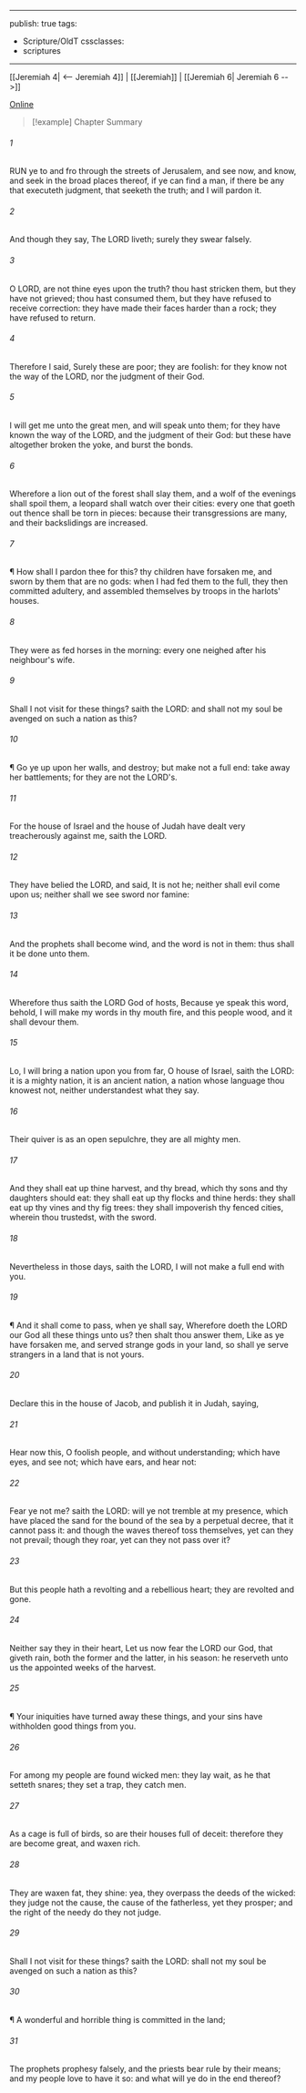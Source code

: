 

---
publish: true
tags:
  - Scripture/OldT
cssclasses:
  - scriptures
---
[[Jeremiah 4| <-- Jeremiah 4]] | [[Jeremiah]] | [[Jeremiah 6| Jeremiah 6 -->]]

[Online](https://churchofjesuschrist.org/study/scriptures/ot/jer/5?lang=eng)

>[!example] Chapter Summary
>
###### 1
RUN ye to and fro through the streets of Jerusalem, and see now, and know, and seek in the broad places thereof, if ye can find a man, if there be any that executeth judgment, that seeketh the truth; and I will pardon it.
###### 2
And though they say, The LORD liveth; surely they swear falsely.
###### 3
O LORD, are not thine eyes upon the truth?  thou hast stricken them, but they have not grieved; thou hast consumed them, but they have refused to receive correction: they have made their faces harder than a rock; they have refused to return.
###### 4
Therefore I said, Surely these are poor; they are foolish: for they know not the way of the LORD, nor the judgment of their God.
###### 5
I will get me unto the great men, and will speak unto them; for they have known the way of the LORD, and the judgment of their God: but these have altogether broken the yoke, and burst the bonds.
###### 6
Wherefore a lion out of the forest shall slay them, and a wolf of the evenings shall spoil them, a leopard shall watch over their cities: every one that goeth out thence shall be torn in pieces: because their transgressions are many, and their backslidings are increased.
###### 7
¶ How shall I pardon thee for this?  thy children have forsaken me, and sworn by them that are no gods: when I had fed them to the full, they then committed adultery, and assembled themselves by troops in the harlots' houses.
###### 8
They were as fed horses in the morning: every one neighed after his neighbour's wife.
###### 9
Shall I not visit for these things?  saith the LORD: and shall not my soul be avenged on such a nation as this?
###### 10
¶ Go ye up upon her walls, and destroy; but make not a full end: take away her battlements; for they are not the LORD's.
###### 11
For the house of Israel and the house of Judah have dealt very treacherously against me, saith the LORD.
###### 12
They have belied the LORD, and said, It is not he; neither shall evil come upon us; neither shall we see sword nor famine:
###### 13
And the prophets shall become wind, and the word is not in them: thus shall it be done unto them.
###### 14
Wherefore thus saith the LORD God of hosts, Because ye speak this word, behold, I will make my words in thy mouth fire, and this people wood, and it shall devour them.
###### 15
Lo, I will bring a nation upon you from far, O house of Israel, saith the LORD: it is a mighty nation, it is an ancient nation, a nation whose language thou knowest not, neither understandest what they say.
###### 16
Their quiver is as an open sepulchre, they are all mighty men.
###### 17
And they shall eat up thine harvest, and thy bread, which thy sons and thy daughters should eat: they shall eat up thy flocks and thine herds: they shall eat up thy vines and thy fig trees: they shall impoverish thy fenced cities, wherein thou trustedst, with the sword.
###### 18
Nevertheless in those days, saith the LORD, I will not make a full end with you.
###### 19
¶ And it shall come to pass, when ye shall say, Wherefore doeth the LORD our God all these things unto us?  then shalt thou answer them, Like as ye have forsaken me, and served strange gods in your land, so shall ye serve strangers in a land that is not yours.
###### 20
Declare this in the house of Jacob, and publish it in Judah, saying,
###### 21
Hear now this, O foolish people, and without understanding; which have eyes, and see not; which have ears, and hear not:
###### 22
Fear ye not me?  saith the LORD: will ye not tremble at my presence, which have placed the sand for the bound of the sea by a perpetual decree, that it cannot pass it: and though the waves thereof toss themselves, yet can they not prevail; though they roar, yet can they not pass over it?
###### 23
But this people hath a revolting and a rebellious heart; they are revolted and gone.
###### 24
Neither say they in their heart, Let us now fear the LORD our God, that giveth rain, both the former and the latter, in his season: he reserveth unto us the appointed weeks of the harvest.
###### 25
¶ Your iniquities have turned away these things, and your sins have withholden good things from you.
###### 26
For among my people are found wicked men: they lay wait, as he that setteth snares; they set a trap, they catch men.
###### 27
As a cage is full of birds, so are their houses full of deceit: therefore they are become great, and waxen rich.
###### 28
They are waxen fat, they shine: yea, they overpass the deeds of the wicked: they judge not the cause, the cause of the fatherless, yet they prosper; and the right of the needy do they not judge.
###### 29
Shall I not visit for these things?  saith the LORD: shall not my soul be avenged on such a nation as this?
###### 30
¶ A wonderful and horrible thing is committed in the land;
###### 31
The prophets prophesy falsely, and the priests bear rule by their means; and my people love to have it so: and what will ye do in the end thereof?




